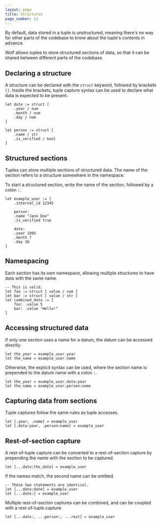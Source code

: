 ```yaml
---
layout: page
title: Structures
page_number: 13
---
```


By default, data stored in a tuple is unstructured, meaning there's no way for
other parts of the codebase to know about the tuple's contents in advance.

Wolf allows tuples to store structured sections of data, so that it can be
shared between different parts of the codebase.

## Declaring a structure

A structure can be declared with the `struct` keyword, followed by brackets `[]`.
Inside the brackets, tuple capture syntax can be used to declare what data is
expected to be present.

```
let date := struct [
	.year / num
	.month / num
	.day / num
]

let person := struct [
	.name / str
	.is_verified / bool
]
```

## Structured sections

Tuples can store multiple sections of structured data. The name of the section
refers to a structure somewhere in the namespace.

To start a structured section, write the name of the section, followed by a
colon `:`. 

```
let example_user := [
	.internal_id 12345

	person:
	.name "Jane Doe"
	.is_verified true

	date:
	.year 1995
	.month 7
	.day 16
]
```

## Namespacing

Each section has its own namespace, allowing multiple structures to have data
with the same name.

```
-- This is valid.
let foo := struct [ value / num ]
let bar := struct [ value / str ]
let combined_data := [
	foo: .value 5
	bar: .value "Hello!"
]
```

## Accessing structured data

If only one section uses a name for a datum, the datum can be accessed directly.

```
let the_year = example_user.year
let the_name = example_user.name
```

Otherwise, the explicit syntax can be used, where the section name is prepended
to the datum name with a colon `:`.

```
let the_year = example_user.date:year
let the_name = example_user.person:name
```

## Capturing data from sections

Tuple captures follow the same rules as tuple accesses.

```
let [.year, .name] = example_user
let [.date:year, .person:name] = example_user
```

## Rest-of-section capture

A rest-of-tuple capture can be converted to a rest-of-section capture by
prepending the name with the section to be captured.

```
let [...date:the_date] = example_user
```

If the names match, the second name can be omitted.

```
-- These two statements are identical.
let [...date:date] = example_user
let [...date:] = example_user
```

Multiple rest-of-section captures can be combined, and can be coupled with a 
rest-of-tuple capture.

```
let [...date:, ...person:, ...rest] = example_user
```
